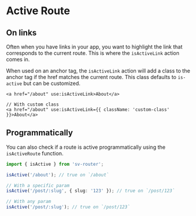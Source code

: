 # Active Route

## On links

Often when you have links in your app, you want to highlight the link that corresponds to the current route. This is where the `isActiveLink` action comes in.

When used on an anchor tag, the `isActiveLink` action will add a class to the anchor tag if the href matches the current route. This class defaults to `is-active` but can be customized.

```svelte
<a href="/about" use:isActiveLink>About</a>

// With custom class
<a href="/about" use:isActiveLink={{ className: 'custom-class' }}>About</a>
```

## Programmatically

You can also check if a route is active programmatically using the `isActiveRoute` function.

```ts
import { isActive } from 'sv-router';

isActive('/about'); // true on `/about`

// With a specific param
isActive('/post/:slug', { slug: '123' }); // true on `/post/123`

// With any param
isActive('/post/:slug'); // true on `/post/123`
```
